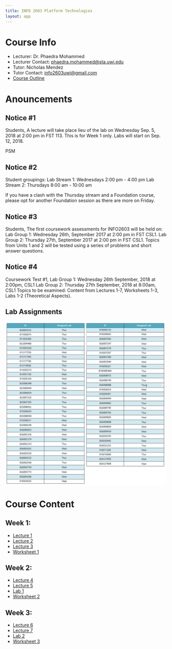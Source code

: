 ```yaml
---
title: INFO 2603 Platform Technologies
layout: app
---
```


# Course Info
- Lecturer: Dr. Phaedra Mohammed
- Lecturer Contact: phaedra.mohammed@sta.uwi.edu
- Tutor: Nicholas Mendez
- Tutor Contact: info2603uwi@gmail.com
- [Course Outline](files/outline.pdf)


# Anouncements

## Notice #1
Students,
A lecture will take place lieu of the lab on Wednesday Sep. 5, 2018 at 2:00 pm in FST 113.
This is for Week 1 only. Labs will start on Sep. 12, 2018.

PSM


## Notice #2

Student groupings:
Lab Stream 1: Wednesdays 2:00 pm - 4:00 pm
Lab Stream 2: Thursdays 8:00 am - 10:00 am

If you have a clash with the Thursday stream and a Foundation course, please opt for another Foundation session as there are more on Friday.


## Notice #3
Students,
The first coursework assessments for INFO2603 will be held on:
Lab Group 1: Wednesday 26th, September 2017 at 2:00 pm in FST CSL1.
Lab Group 2: Thursday 27th, September 2017 at 2:00 pm in FST CSL1.
Topics from Units 1 and 2 will be tested using a series of problems and short answer questions.

## Notice #4
Coursework Test #1,
Lab Group 1: Wednesday 26th September, 2018 at 2:00pm, CSL1
Lab Group 2: Thursday 27th September, 2018 at 8:00am, CSL1
Topics to be examined: Content from Lectures 1-7, Worksheets 1-3, Labs 1-2 (Theoretical Aspects).

## Lab Assignments
![alt text](files/labsupdated.png "Lab Assignments")


# Course Content

##  Week 1:
- [Lecture 1](files/lecture1.pdf)
- [Lecture 2](files/lecture2.pdf)
- [Lecture 3](files/lecture3.pdf)
- [Worksheet 1](files/WS1.pdf)

##  Week 2:
- [Lecture 4](files/lecture4.pdf)
- [Lecture 5](files/lecture5.pdf)
- [Lab 1](files/lab1.pdf)
- [Worksheet 2](files/WS2.pdf)

## Week 3:
- [Lecture 6](files/lecture6.pdf)
- [Lecture 7](files/lecture7.pdf)
- [Lab 2](files/lab2.pdf)
- [Worksheet 3](files/WS3.pdf)
